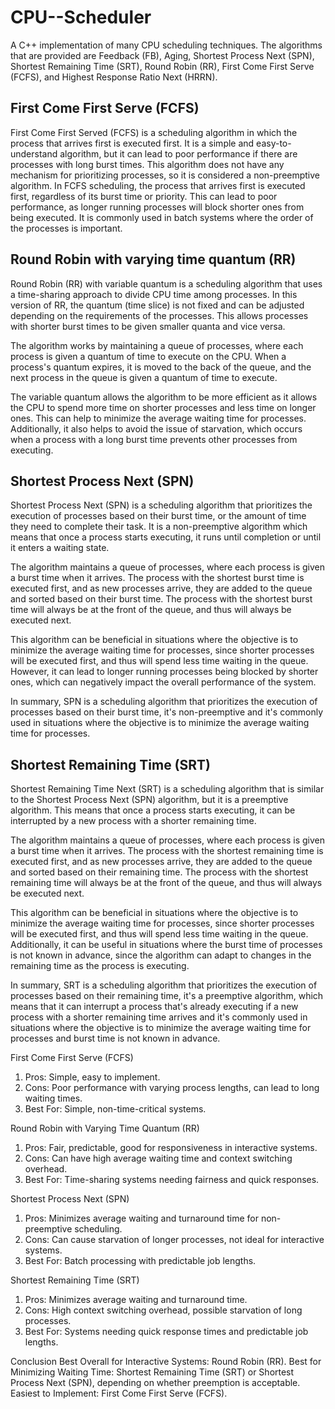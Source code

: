 # CPU--Scheduler
A C++ implementation of many CPU scheduling techniques. The algorithms that are provided are Feedback (FB), Aging, Shortest Process Next (SPN), Shortest Remaining Time (SRT), Round Robin (RR), First Come First Serve (FCFS), and Highest Response Ratio Next (HRRN).

## First Come First Serve (FCFS)
First Come First Served (FCFS) is a scheduling algorithm in which the process that arrives first is executed first. It is a simple and easy-to-understand algorithm, but it can lead to poor performance if there are processes with long burst times. This algorithm does not have any mechanism for prioritizing processes, so it is considered a non-preemptive algorithm. In FCFS scheduling, the process that arrives first is executed first, regardless of its burst time or priority. This can lead to poor performance, as longer running processes will block shorter ones from being executed. It is commonly used in batch systems where the order of the processes is important.

## Round Robin with varying time quantum (RR)
Round Robin (RR) with variable quantum is a scheduling algorithm that uses a time-sharing approach to divide CPU time among processes. In this version of RR, the quantum (time slice) is not fixed and can be adjusted depending on the requirements of the processes. This allows processes with shorter burst times to be given smaller quanta and vice versa.

The algorithm works by maintaining a queue of processes, where each process is given a quantum of time to execute on the CPU. When a process's quantum expires, it is moved to the back of the queue, and the next process in the queue is given a quantum of time to execute.

The variable quantum allows the algorithm to be more efficient as it allows the CPU to spend more time on shorter processes and less time on longer ones. This can help to minimize the average waiting time for processes. Additionally, it also helps to avoid the issue of starvation, which occurs when a process with a long burst time prevents other processes from executing.

## Shortest Process Next (SPN)
Shortest Process Next (SPN) is a scheduling algorithm that prioritizes the execution of processes based on their burst time, or the amount of time they need to complete their task. It is a non-preemptive algorithm which means that once a process starts executing, it runs until completion or until it enters a waiting state.

The algorithm maintains a queue of processes, where each process is given a burst time when it arrives. The process with the shortest burst time is executed first, and as new processes arrive, they are added to the queue and sorted based on their burst time. The process with the shortest burst time will always be at the front of the queue, and thus will always be executed next.

This algorithm can be beneficial in situations where the objective is to minimize the average waiting time for processes, since shorter processes will be executed first, and thus will spend less time waiting in the queue. However, it can lead to longer running processes being blocked by shorter ones, which can negatively impact the overall performance of the system.

In summary, SPN is a scheduling algorithm that prioritizes the execution of processes based on their burst time, it's non-preemptive and it's commonly used in situations where the objective is to minimize the average waiting time for processes.

## Shortest Remaining Time (SRT)
Shortest Remaining Time Next (SRT) is a scheduling algorithm that is similar to the Shortest Process Next (SPN) algorithm, but it is a preemptive algorithm. This means that once a process starts executing, it can be interrupted by a new process with a shorter remaining time.

The algorithm maintains a queue of processes, where each process is given a burst time when it arrives. The process with the shortest remaining time is executed first, and as new processes arrive, they are added to the queue and sorted based on their remaining time. The process with the shortest remaining time will always be at the front of the queue, and thus will always be executed next.

This algorithm can be beneficial in situations where the objective is to minimize the average waiting time for processes, since shorter processes will be executed first, and thus will spend less time waiting in the queue. Additionally, it can be useful in situations where the burst time of processes is not known in advance, since the algorithm can adapt to changes in the remaining time as the process is executing.

In summary, SRT is a scheduling algorithm that prioritizes the execution of processes based on their remaining time, it's a preemptive algorithm, which means that it can interrupt a process that's already executing if a new process with a shorter remaining time arrives and it's commonly used in situations where the objective is to minimize the average waiting time for processes and burst time is not known in advance.

First Come First Serve (FCFS)
1. Pros: Simple, easy to implement.
2. Cons: Poor performance with varying process lengths, can lead to long waiting times.
3. Best For: Simple, non-time-critical systems.

Round Robin with Varying Time Quantum (RR)
1. Pros: Fair, predictable, good for responsiveness in interactive systems.
2. Cons: Can have high average waiting time and context switching overhead.
3. Best For: Time-sharing systems needing fairness and quick responses.

Shortest Process Next (SPN)
1. Pros: Minimizes average waiting and turnaround time for non-preemptive scheduling.
2. Cons: Can cause starvation of longer processes, not ideal for interactive systems.
3. Best For: Batch processing with predictable job lengths.

Shortest Remaining Time (SRT)
1. Pros: Minimizes average waiting and turnaround time.
2. Cons: High context switching overhead, possible starvation of long processes.
3. Best For: Systems needing quick response times and predictable job lengths.

Conclusion
Best Overall for Interactive Systems: Round Robin (RR).
Best for Minimizing Waiting Time: Shortest Remaining Time (SRT) or Shortest Process Next (SPN), depending on whether preemption is acceptable.
Easiest to Implement: First Come First Serve (FCFS).
